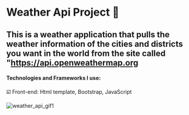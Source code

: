 # Weather Api Project :rocket:
## This is a weather application that pulls the weather information of the cities and districts you want in the world from the site called "https://api.openweathermap.org

#### Technologies and Frameworks I use:

 :ballot_box_with_check: Front-end: Html template, Bootstrap, JavaScript


![weather_api_gif1](https://user-images.githubusercontent.com/72470885/133934717-9dd1a806-b180-4d45-bffa-87b23f7971bf.gif)
